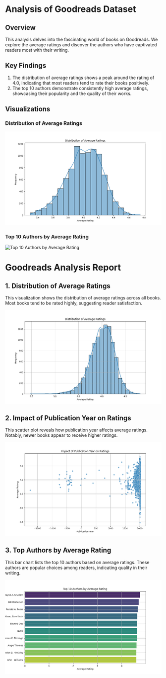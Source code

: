 # Analysis of Goodreads Dataset
## Overview
This analysis delves into the fascinating world of books on Goodreads. We explore the average ratings and discover the authors who have captivated readers most with their writing.

## Key Findings
1. The distribution of average ratings shows a peak around the rating of 4.0, indicating that most readers tend to rate their books positively.
2. The top 10 authors demonstrate consistently high average ratings, showcasing their popularity and the quality of their works.

## Visualizations
### Distribution of Average Ratings
![Distribution of Average Ratings](average_rating_distribution.png)
### Top 10 Authors by Average Rating
![Top 10 Authors by Average Rating](top_authors_by_average_rating.png)

# Goodreads Analysis Report

## 1. Distribution of Average Ratings
This visualization shows the distribution of average ratings across all books. Most books tend to be rated highly, suggesting reader satisfaction.

![Rating Distribution](rating_distribution.png)

## 2. Impact of Publication Year on Ratings
This scatter plot reveals how publication year affects average ratings. Notably, newer books appear to receive higher ratings.

![Publication Year vs Ratings](publication_year_vs_ratings.png)

## 3. Top Authors by Average Rating
This bar chart lists the top 10 authors based on average ratings. These authors are popular choices among readers, indicating quality in their writing.

![Top Authors by Average Rating](top_authors_average_rating.png)
